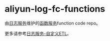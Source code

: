 # aliyun-log-fc-functions

由[日志服务](https://www.aliyun.com/product/sls)维护的[函数服务](https://www.aliyun.com/product/fc)function code repo。

更多请参考[日志服务-自定义ETL](https://help.aliyun.com/document_detail/60291.html)。